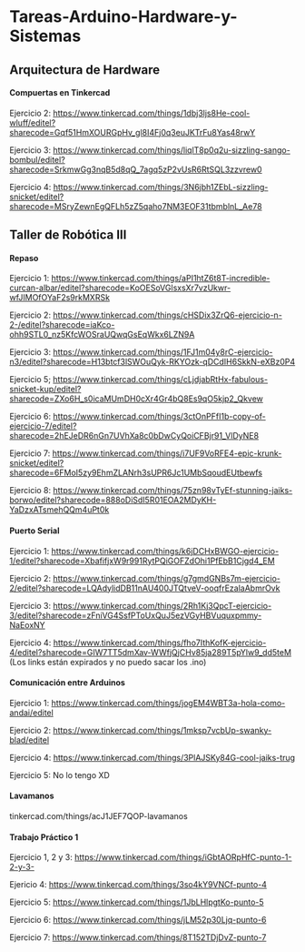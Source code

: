 # Tareas-Arduino-Hardware-y-Sistemas

## Arquitectura de Hardware
#### Compuertas en Tinkercad
Ejercicio 2:
https://www.tinkercad.com/things/1dbj3ljs8He-cool-wluff/editel?sharecode=Gqf51HmXOURGpHv_gl8I4Fj0q3euJKTrFu8Yas48rwY

Ejercicio 3:
https://www.tinkercad.com/things/liqlT8p0q2u-sizzling-sango-bombul/editel?sharecode=SrkmwGg3nqB5d8qQ_7agq5zP2vUsR6RtSQL3zzvrew0

Ejercicio 4:
https://www.tinkercad.com/things/3N6jbh1ZEbL-sizzling-snicket/editel?sharecode=MSryZewnEgQFLh5zZ5qaho7NM3EOF31tbmblnL_Ae78

## Taller de Robótica III
#### Repaso
Ejercicio 1: 
https://www.tinkercad.com/things/aPI1htZ6t8T-incredible-curcan-albar/editel?sharecode=KoOESoVGlsxsXr7vzUkwr-wfJIMOfOYaF2s9rkMXRSk

Ejercicio 2:
https://www.tinkercad.com/things/cHSDix3ZrQ6-ejercicio-n-2-/editel?sharecode=iaKco-ohh9STL0_nz5KfcWOSraUQwqGsEqWkx6LZN9A

Ejercicio 3:
https://www.tinkercad.com/things/1FJ1m04y8rC-ejercicio-n3/editel?sharecode=H13btcf3lSWOuQyk-RKYOzk-qDCdIH6SkkN-eXBz0P4

Ejercicio 5;
https://www.tinkercad.com/things/cLjdjabRtHx-fabulous-snicket-kup/editel?sharecode=ZXo6H_s0icaMUmDH0cXr4Gr4bQ8Es9qO5kjp2_Qkvew

Ejercicio 6:
https://www.tinkercad.com/things/3ctOnPFfI1b-copy-of-ejercicio-7/editel?sharecode=2hEJeDR6nGn7UVhXa8c0bDwCyQoiCFBjr91_VlDyNE8

Ejercicio 7:
https://www.tinkercad.com/things/i7UF9VoRFE4-epic-krunk-snicket/editel?sharecode=6FMoI5zy9EhmZLANrh3sUPR6Jc1UMbSqoudEUtbewfs

Ejercicio 8:
https://www.tinkercad.com/things/75zn98vTyEf-stunning-jaiks-borwo/editel?sharecode=888oDiSdI5R01EOA2MDyKH-YaDzxATsmehQQm4uPt0k

#### Puerto Serial
Ejercicio 1: https://www.tinkercad.com/things/k6jDCHxBWGO-ejercicio-1/editel?sharecode=XbafifjxW9r991RytPQiGOFZdOhi1PfEbB1Cjgd4_EM

Ejercicio 2: https://www.tinkercad.com/things/g7gmdGNBs7m-ejercicio-2/editel?sharecode=LQAdylidDB11nAU400JTQtveV-ooqfrEzalaAbmrOvk

Ejercicio 3: https://www.tinkercad.com/things/2Rh1Kj3QpcT-ejercicio-3/editel?sharecode=zFniVG4SsfPToUxQuJ5ezVGyHBVuquxpmmy-NaEoxNY

Ejercicio 4: https://www.tinkercad.com/things/fho7IthKofK-ejercicio-4/editel?sharecode=GIW7TT5dmXav-WWfjQjCHv85ja289T5pYlw9_dd5teM
(Los links están expirados y no puedo sacar los .ino)

#### Comunicación entre Arduinos
Ejercicio 1: https://www.tinkercad.com/things/jogEM4WBT3a-hola-como-andai/editel

Ejercicio 2: https://www.tinkercad.com/things/1mksp7vcbUp-swanky-blad/editel

Ejercicio 4: https://www.tinkercad.com/things/3PlAJSKy84G-cool-jaiks-trug

Ejercicio 5: No lo tengo XD

#### Lavamanos
tinkercad.com/things/acJ1JEF7QOP-lavamanos

#### Trabajo Práctico 1
Ejercicio 1, 2 y 3: https://www.tinkercad.com/things/iGbtAORpHfC-punto-1-2-y-3-

Ejericio 4: https://www.tinkercad.com/things/3so4kY9VNCf-punto-4

Ejercicio 5: https://www.tinkercad.com/things/1JbLHlpgtKo-punto-5

Ejercicio 6: https://www.tinkercad.com/things/jLM52p30Ljq-punto-6

Ejercicio 7: https://www.tinkercad.com/things/8T152TDjDvZ-punto-7
